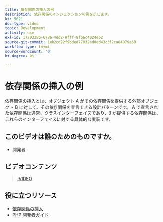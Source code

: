 ```yaml
---
title: 依存関係の挿入の例
description: 依存関係のインジェクションの例を示します。
kt: 5621
doc-type: video
topic: Development
activity: use
exl-id: 17203385-6786-4dd2-9fff-8fb6c4024eb2
source-git-commit: 1eb2cd22f9bded77032ad0ed43c3f2ca84879a69
workflow-type: tm+mt
source-wordcount: '0'
ht-degree: 0%

---
```


# 依存関係の挿入の例

依存関係の挿入とは、オブジェクト A がその依存関係を提供する外部オブジェクト B に対して、その依存関係を宣言できる設計パターンです。 A で宣言された依存関係は通常、クラスインターフェイスであり、B が提供する依存関係は、これらのインターフェイスに対する具体的な実装です。

## このビデオは誰のためのものですか。

- 開発者

## ビデオコンテンツ

>[!VIDEO](https://video.tv.adobe.com/v/35799?quality=12&learn=on)

## 役に立つリソース

- [依存関係の挿入](https://devdocs.magento.com/guides/v2.4/extension-dev-guide/depend-inj.html)
- [PHP 開発者ガイド](https://devdocs.magento.com/guides/v2.4/extension-dev-guide/bk-extension-dev-guide.html)
